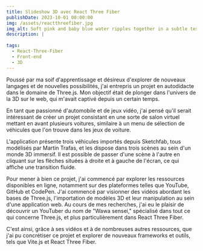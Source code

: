 ```yaml
---
title: Slideshow 3D avec React Three Fiber
publishDate: 2023-10-01 00:00:00
img: /assets/reactthreefiber.jpg
img_alt: Soft pink and baby blue water ripples together in a subtle texture.
description: |
  
tags:
  - React-Three-Fiber
  - Front-end
  - 3D
---
```


Poussé par ma soif d'apprentissage et désireux d'explorer de nouveaux langages et de nouvelles possibilités, j'ai entrepris un projet en autodidacte dans le domaine de Three.js. Mon objectif était de plonger dans l'univers de la 3D sur le web, qui m'avait captivé depuis un certain temps.

En tant que passionné d'automobile et de jeux vidéo, j'ai pensé qu'il serait intéressant de créer un projet consistant en une sorte de salon virtuel mettant en avant plusieurs voitures, similaire à un menu de sélection de véhicules que l'on trouve dans les jeux de voiture.

L'application présente trois véhicules importés depuis Sketchfab, tous modélisés par Martin Trafas, et les dispose dans trois scènes au sein d'un monde 3D immersif. Il est possible de passer d'une scène à l'autre en cliquant sur les flèches situées à droite et à gauche de l'écran, ce qui affiche une transition fluide.

Pour mener à bien ce projet, j'ai commencé par explorer les ressources disponibles en ligne, notamment sur des plateformes telles que YouTube, GitHub et CodePen. J'ai commencé par visionner des vidéos abordant les bases de Three.js, l'importation de modèles 3D et leur manipulation au sein d'une application web. Au cours de mes recherches, j'ai eu le plaisir de découvrir un YouTuber du nom de "Wawa sensei," spécialisé dans tout ce qui concerne Three.js, et plus particulièrement dans React Three Fiber.

C'est ainsi, grâce à ses vidéos et à de nombreuses autres ressources, que j'ai pu concrétiser ce projet et explorer de nouveaux frameworks et outils, tels que Vite.js et React Three Fiber.
